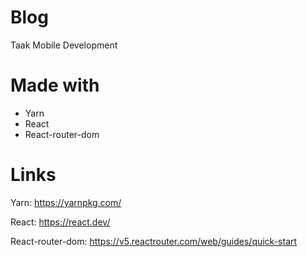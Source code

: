 # Blog
Taak Mobile Development

# Made with
- Yarn
- React
- React-router-dom

# Links
Yarn: https://yarnpkg.com/

React: https://react.dev/

React-router-dom: https://v5.reactrouter.com/web/guides/quick-start
